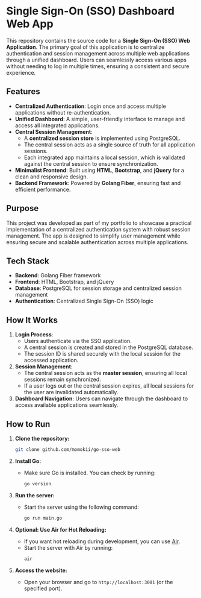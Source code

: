 # Single Sign-On (SSO) Dashboard Web App

This repository contains the source code for a **Single Sign-On (SSO) Web Application**. The primary goal of this application is to centralize authentication and session management across multiple web applications through a unified dashboard. Users can seamlessly access various apps without needing to log in multiple times, ensuring a consistent and secure experience.  

## Features  
- **Centralized Authentication**: Login once and access multiple applications without re-authentication.  
- **Unified Dashboard**: A simple, user-friendly interface to manage and access all integrated applications.  
- **Central Session Management**:  
  - A **centralized session store** is implemented using PostgreSQL.  
  - The central session acts as a single source of truth for all application sessions.  
  - Each integrated app maintains a local session, which is validated against the central session to ensure synchronization.  
- **Minimalist Frontend**: Built using **HTML**, **Bootstrap**, and **jQuery** for a clean and responsive design.  
- **Backend Framework**: Powered by **Golang Fiber**, ensuring fast and efficient performance.  

## Purpose  
This project was developed as part of my portfolio to showcase a practical implementation of a centralized authentication system with robust session management. The app is designed to simplify user management while ensuring secure and scalable authentication across multiple applications.  

## Tech Stack  
- **Backend**: Golang Fiber framework  
- **Frontend**: HTML, Bootstrap, and jQuery  
- **Database**: PostgreSQL for session storage and centralized session management  
- **Authentication**: Centralized Single Sign-On (SSO) logic  

## How It Works  
1. **Login Process**:  
   - Users authenticate via the SSO application.  
   - A central session is created and stored in the PostgreSQL database.  
   - The session ID is shared securely with the local session for the accessed application.  
2. **Session Management**:  
   - The central session acts as the **master session**, ensuring all local sessions remain synchronized.  
   - If a user logs out or the central session expires, all local sessions for the user are invalidated automatically.  
3. **Dashboard Navigation**: Users can navigate through the dashboard to access available applications seamlessly.  

## How to Run

1. **Clone the repository:**
   ```bash
   git clone github.com/momokii/go-sso-web
   ```

2. **Install Go:**
   - Make sure Go is installed. You can check by running:
     ```bash
     go version
     ```

3. **Run the server:**
   - Start the server using the following command:
     ```bash
     go run main.go
     ```

4. **Optional: Use Air for Hot Reloading:**
   - If you want hot reloading during development, you can use [Air](https://github.com/cosmtrek/air).
   - Start the server with Air by running:
     ```bash
     air
     ```

5. **Access the website:**
   - Open your browser and go to `http://localhost:3001` (or the specified port).
